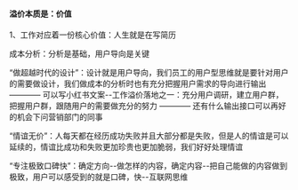 #### 溢价本质是：价值
1、工作对应着一份核心价值：人生就是在写简历


成本分析：分析是基础，用户导向是关键


“做超越时代的设计”：设计就是用户导向，我们员工的用户型思维就是要针对用户的需要做设计，我们做成本的分析时也有充分把握用户需求的导向进行输出
———— 可以写小红书文案--工作溢价落地之一：充分用户调研，建立用户群，把握用户群，跟随用户的需要做充分的努力
———— 还有什么输出接口可以再好的机会下问营销部门的同事


“情谊无价”：人每天都在经历成功失败并且大部分都是失败，但是人的情谊是可以延续的，情谊比成功和失败更加珍贵也更加脆弱，我们好好处理情谊


“专注极致口碑快”：确定方向--做怎样的内容，确定内容--把自己能做的内容做到极致，用户可以感受到的就是口碑，快--互联网思维



